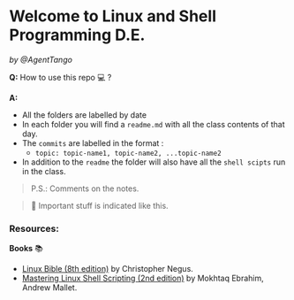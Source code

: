 # __Welcome to Linux and Shell Programming D.E.__
_by @AgentTango_

__Q:__ How  to use this repo :computer: ?

__A:__ 
* All the folders are labelled by date
* In each folder you will find a `readme.md` with all the class contents of that day.
* The `commits` are labelled in the format :
  * `topic: topic-name1, topic-name2, ...topic-name2` 
* In addition to the `readme` the folder will also have all the `shell scipts` run in the class.
>P.S.: Comments on the notes.

>:pushpin: Important stuff is indicated like this.


### Resources:
__Books__ :books:
* <a href = "https://drive.google.com/file/d/1fAHQ8SpKsaxprOL6exmd-vDjJSvVfnDo/view?usp=sharing">Linux Bible (8th edition)</a> by Christopher Negus.
* <a href = "https://drive.google.com/file/d/1XveTcJ6JQ96_PlszxPKsQ7vIiMZYuxiK/view?usp=sharing"> Mastering Linux Shell Scripting (2nd edition)</a> by Mokhtaq Ebrahim, Andrew Mallet. 
